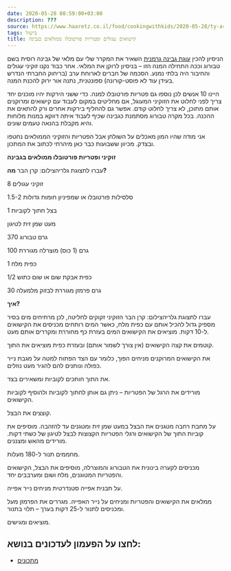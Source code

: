 ```yaml
---
date: 2020-05-28 08:59:00+03:00
description: ???
source: https://www.haaretz.co.il/food/cookingwithkids/2020-05-28/ty-article/0000017f-f8eb-d47e-a37f-f9ff71d10000
tags: בישול
title: קישואים עגולים ופטריות פורטובלו ממולאים בגבינה
---
```


הניסיון להכין [עוגת גבינה גרמנית](/food/cookingwithkids/2020-05-26/ty-article/0000017f-f8e2-d47e-a37f-f9fe02790000) השאיר את המקרר שלי עם מלאי של גבינה רוסית בשם טבורוג וככה התחילה המנה הזו – בניסיון לרוקן את המלאי. אחר כבוד נקנו זוקיני עגולים והחיבור היה בלתי נמנע. הסכמה של חברים לארוחת ערב (בריחוק החברתי הנדרש בעידן עוד לא פוסט-קורונה) ספונטנית, נתנה אור ירוק להכנת המנה. 

היינו 10 אנשים לכן נוספו גם פטריות פורטובלו למנה. כדי ששני הירקות יהיו מוכנים יחד צריך לפני לחלוט את הזוקיני המעוגל, אם מחליטים במקום לעבוד עם קישואים ומרוקנים אותם מתוכן, לא צריך לחלוט קודם. אפשר גם להחליף בירקות אחרים ורק להתאים את ההכנה. בכל מקרה טבורוג מסתמנת כגבינה שכיף לעבוד איתה דווקא במנות מלוחות והיא מקבלת בהנאה טעמים שונים. 

אני מודה שהיו המון מאכלים על השולחן אבל הפטריות והזוקיני הממולאים נחטפו ובצדק. מכיוון ששבועות כבר כאן מיהרתי לכתוב את המתכון. 

**זוקיני ופטריות פורטובלו ממולאים בגבינה** 

 עברו לתצוגת גלריהצילום: קרן הבר **מה?** 

8 זוקיני עגולים 

1.5-2 סלסילות פורטובלו או שמפיניון חומות גדולות 

1 בצל חתוך לקוביות 

מעט שמן זית לטיגון 

370 גרם טבורוג 

100 גרם (1 כוס) מוצרלה מגוררת 

1 כפית מלח 

1/2 כפית אבקת שום או שום כתוש 

30 גרם פרמזן מגוררת לבזוק מלמעלה 

**איך?** 

 עברו לתצוגת גלריהצילום: קרן הבר הזוקיני זקוקים לחליטה, לכן מרתיחים מים בסיר מספיק גדול להכיל אותם עם כפית מלח, כאשר המים רותחים מכניסים את הקישואים ל-10 דקות. מוציאים את הקישואים המים בעזרת כף מחוררת ומקררים אותם מעט. 

קוטמים את קצה הקישואים (אין צורך לשמור אותם) ובעזרת כפית מוציאים את התוך. 

את הקישואים המרוקנים מניחים הפוך, כלומר עם הצד הפתוח למטה על מגבת נייר כפולה ונותנים להם להגיר מעט נוזלים. 

את התוך חותכים לקוביות ומשאירים בצד. 

מורידים את הרגל של הפטריות – ניתן גם אותן לחתוך לקוביות ולהוסיף לקוביות הקישואים. 

קוצצים את הבצל. 

על מחבת רחבה מטגנים את הבצל במעט שמן זית ומטגנים עד להזהבה. מוסיפים את קוביות התוך של הקישואים ורגלי הפטריות הקצוצות לבצל לטיגון של כשתי דקות. מורידים מהאש ומצננים. 

מחממים תנור ל-180 מעלות. 

מכניסים לקערה בינונית את הטבורוג והמוצרלה, מוסיפים את הבצל, הקישואים והפטריות המטוגנים, מלח ושום ומערבבים יחד. 

על תבנית אפייה סטנדרטית מניחים נייר אפייה. 

ממלאים את הקישואים והפטריות ומניחים על נייר האפייה. מגררים את הפרמזן מעל ומכניסים לתנור ל-25 דקות בערך – תלוי בתנור. 

מוציאים ומגישים.

לחצו על הפעמון לעדכונים בנושא:
------------------------------

* [מתכונים](/ty-tag/recipes-0000017f-da28-dea8-a77f-de6a4ba50000)